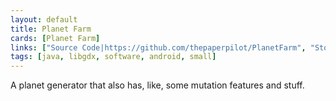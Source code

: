 ```yaml
---
layout: default
title: Planet Farm
cards: [Planet Farm]
links: ["Source Code|https://github.com/thepaperpilot/PlanetFarm", "Store Page|https://thepaperpilot.itch.io/planet-farm"]
tags: [java, libgdx, software, android, small]
---
```

A planet generator that also has, like, some mutation features and stuff.
